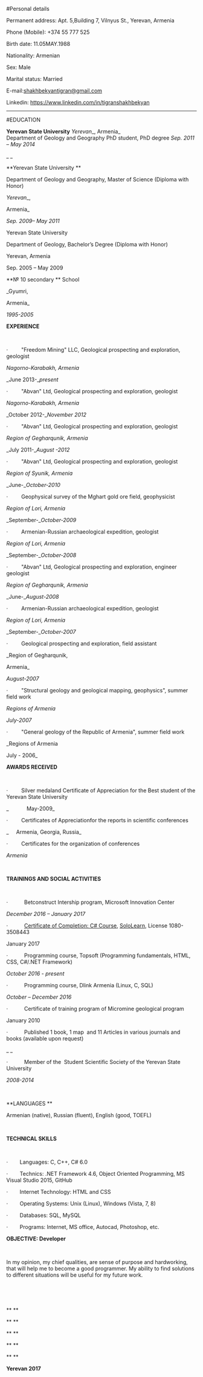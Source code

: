 #Personal details

Permanent address: Apt. 5,Building 7, Vilnyus St., Yerevan, Armenia   

Phone (Mobile): +374 55 777 525   

Birth date: 11.05MAY.1988

Nationality: Armenian 

Sex: Male  

Marital status: Married 

E-mail:[shakhbekyantigran@gmail.com](mailto:shakhbekyantigran@gmail.com)

Linkedin: https://www.linkedin.com/in/tigranshakhbekyan

----
 
#EDUCATION

**Yerevan State University**         _Yerevan__, Armenia_                                   
Department of Geology and Geography PhD student, PhD degree                _Sep. 2011 – May 2014_                                          

 

       




_ _

 

**Yerevan State University **

Department of Geology and Geography,
      Master of Science (Diploma with Honor)

 

_Yerevan__, 

Armenia_

_Sep. 2009– May 2011_

 

Yerevan State University 

Department of Geology, Bachelor’s Degree (Diploma with
      Honor)

 

Yerevan,
      Armenia

Sep.
      2005 – May 2009

 

**№ 10 secondary ** School

 

_Gyumri,
      

Armenia_

_1995-2005_

 

**EXPERIENCE**

 

 

·        
  "Freedom Mining" LLC,
  Geological prospecting and exploration, geologist

 

_Nagorno-Karabakh, Armenia_

_June
  2013-__present_

 

·        
  "Abvan" Ltd,
  Geological prospecting and exploration, geologist

 

_Nagorno-Karabakh, Armenia_

_October
  2012-__November
  2012_

 

·        
  "Abvan" Ltd,
  Geological prospecting and exploration, geologist

 

_Region of Gegharqunik, Armenia_

_July
  2011-__August
  -2012_

 

·        
  "Abvan" Ltd,
  Geological prospecting and exploration, geologist

 

_Region of Syunik, Armenia_

_June-__October-2010_

 

·        
  Geophysical survey of the
  Mghart gold ore field, geophysicist

 

_Region of Lori, Armenia_

_September-__October-2009_

 

·        
  Armenian-Russian
  archaeological expedition, geologist

 

_Region of Lori, Armenia_

_September-__October-2008_

 

·        
  "Abvan" Ltd,
  Geological prospecting and exploration, engineer geologist

 

_Region of Gegharqunik, Armenia_

_June-__August-2008_

 

·        
  Armenian-Russian
  archaeological expedition, geologist

 

_Region of Lori, Armenia_

_September-__October-2007_

 

·        
  Geological prospecting and
  exploration, field assistant

 

_Region of Gegharqunik, 

Armenia_

_August-2007_

 

·        
  "Structural geology
  and geological mapping, geophysics", summer
  field work

 

_Regions of Armenia_

_July-2007_

 

·        
  "General geology of the
  Republic of Armenia", summer field work

 

_Regions
  of Armenia  

  July - 2006_

 

**AWARDS RECEIVED**

 

 

·        
  Silver medaland Certificate of Appreciation for
  the Best student of the Yerevan State University 

 

_            May-2009_

 

·        
  Certificates of Appreciationfor the reports in scientific
  conferences

 

_     Armenia, Georgia, Russia_

 

·        
  Certificates for the organization
  of conferences

 

_Armenia_

 

 

**TRAININGS AND SOCIAL
  ACTIVITIES**

 

 

 

·          
    Betconstruct Intership
    program, Microsoft Innovation Center

 

_December 2016 – January 2017_

 

·          
    [Certificate of Completion: C# Course](https://www.linkedin.com/redir/redirect?url=https%3A%2F%2Fwww%2Esololearn%2Ecom%2FProfile%2F3508443%2F&urlhash=53C6&trk=profile_certification_company_title), [SoloLearn](https://www.linkedin.com/company/9435690?trk=prof-certification-org_name),
    License 1080-3508443

 

January 2017

 

·          
    Programming course, Topsoft
    (Programming fundamentals, HTML, CSS, C#/.NET Framework)

 

_October 2016 - present_

 

·          
    Programming course, Dlink
    Armenia (Linux, C, SQL)

 

_October – December 2016_

 

·          
    Certificate of training
    program of Micromine geological program

 

January 2010  

 

·          
    Published 1 book, 1 map  and 11 Articles in various journals and
    books (available upon request)

 

_ _

 

·          
    Member of the  Student Scientific Society of the
    Yerevan State University

 

_2008-2014_

 

 

 

**LANGUAGES **

Armenian (native),
Russian (fluent), English (good, TOEFL)

 

 

**TECHNICAL SKILLS**

 

 

·      
   Languages: C, C++, C# 6.0

·      
   Technics: .NET Framework 4.6, Object
  Oriented Programming, MS Visual Studio 2015, GitHub

·      
   Internet Technology: HTML and CSS

·      
   Operating Systems: Unix (Linux), Windows
  (Vista, 7, 8)

·      
   Databases: SQL, MySQL

·      
   Programs: Internet, MS office, Autocad,
  Photoshop, etc. 

 

**OBJECTIVE: Developer**

 

 

In my opinion, my chief qualities, are sense of purpose and hardworking,
that will help me to become a good programmer. My ability to find solutions to
different situations will be useful for my future work.

 

 

** **

** **

** **

** **

** **

**Yerevan 2017**
